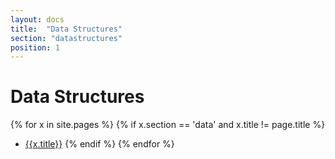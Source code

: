 ```yaml
---
layout: docs
title:  "Data Structures"
section: "datastructures"
position: 1
---
```

# Data Structures 

{% for x in site.pages %}
  {% if x.section == 'data' and x.title != page.title %}
- [{{x.title}}]({{site.baseurl}}{{x.url}})
  {% endif %}
{% endfor %}

